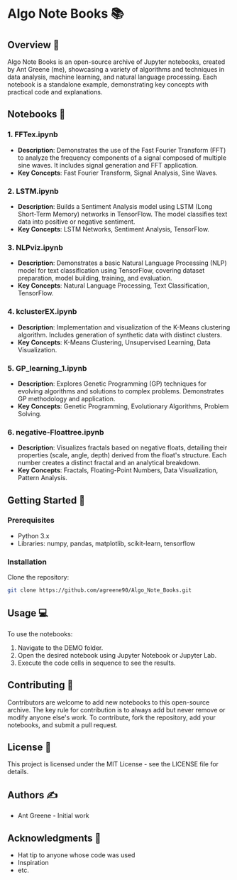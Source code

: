 # Algo Note Books 📚

## Overview 🌟

Algo Note Books is an open-source archive of Jupyter notebooks, created by Ant Greene (me), showcasing a variety of algorithms and techniques in data analysis, machine learning, and natural language processing. Each notebook is a standalone example, demonstrating key concepts with practical code and explanations.

## Notebooks 📓

### 1. FFTex.ipynb
- **Description**: Demonstrates the use of the Fast Fourier Transform (FFT) to analyze the frequency components of a signal composed of multiple sine waves. It includes signal generation and FFT application.
- **Key Concepts**: Fast Fourier Transform, Signal Analysis, Sine Waves.

### 2. LSTM.ipynb
- **Description**: Builds a Sentiment Analysis model using LSTM (Long Short-Term Memory) networks in TensorFlow. The model classifies text data into positive or negative sentiment.
- **Key Concepts**: LSTM Networks, Sentiment Analysis, TensorFlow.

### 3. NLPviz.ipynb
- **Description**: Demonstrates a basic Natural Language Processing (NLP) model for text classification using TensorFlow, covering dataset preparation, model building, training, and evaluation.
- **Key Concepts**: Natural Language Processing, Text Classification, TensorFlow.

### 4. kclusterEX.ipynb
- **Description**: Implementation and visualization of the K-Means clustering algorithm. Includes generation of synthetic data with distinct clusters.
- **Key Concepts**: K-Means Clustering, Unsupervised Learning, Data Visualization.

### 5. GP_learning_1.ipynb
- **Description**: Explores Genetic Programming (GP) techniques for evolving algorithms and solutions to complex problems. Demonstrates GP methodology and application.
- **Key Concepts**: Genetic Programming, Evolutionary Algorithms, Problem Solving.

### 6. negative-Floattree.ipynb
- **Description**: Visualizes fractals based on negative floats, detailing their properties (scale, angle, depth) derived from the float's structure. Each number creates a distinct fractal and an analytical breakdown.
- **Key Concepts**: Fractals, Floating-Point Numbers, Data Visualization, Pattern Analysis.

## Getting Started 🚀

### Prerequisites
- Python 3.x
- Libraries: numpy, pandas, matplotlib, scikit-learn, tensorflow

### Installation
Clone the repository: 
```bash
git clone https://github.com/agreene90/Algo_Note_Books.git
```


## Usage 💻
To use the notebooks:
1. Navigate to the DEMO folder.
2. Open the desired notebook using Jupyter Notebook or Jupyter Lab.
3. Execute the code cells in sequence to see the results.

## Contributing 🤝
Contributors are welcome to add new notebooks to this open-source archive. The key rule for contribution is to always add but never remove or modify anyone else's work. To contribute, fork the repository, add your notebooks, and submit a pull request.

## License 📄
This project is licensed under the MIT License - see the LICENSE file for details.

## Authors ✍️
- Ant Greene - Initial work

## Acknowledgments 👏
- Hat tip to anyone whose code was used
- Inspiration
- etc.
